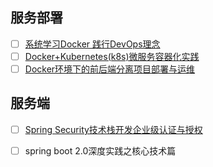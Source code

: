 

## 服务部署

- [ ] [系统学习Docker 践行DevOps理念](https://coding.imooc.com/class/189.html)
- [ ] [Docker+Kubernetes(k8s)微服务容器化实践](https://coding.imooc.com/class/198.html)
- [ ] [Docker环境下的前后端分离项目部署与运维](https://coding.imooc.com/class/219.html)

## 服务端

- [ ] [Spring Security技术栈开发企业级认证与授权](https://coding.imooc.com/class/134.html)
- [ ] spring boot 2.0深度实践之核心技术篇

